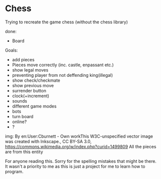 # Chess
Trying to recreate the game chess (without the chess library)

done:
- Board 

Goals:
- add pieces
- Pieces move correctly (inc. castle, enpassant etc.)
- show legal moves
- preventing player from not deffending king(illegal)
- show check/checkmate
- show previous move
- surrender button
- clock(+increment)
- sounds
- different game modes
- bots
- turn board
- online?
- ?

img:
By en:User:Cburnett - Own workThis W3C-unspecified vector image was created with Inkscape., CC BY-SA 3.0, https://commons.wikimedia.org/w/index.php?curid=1499809
All the pieces are from this entity



For anyone reading this. Sorry for the spelling mistakes that might be there. It wasn't a priority to me as this is just a project for me to learn how to program.
